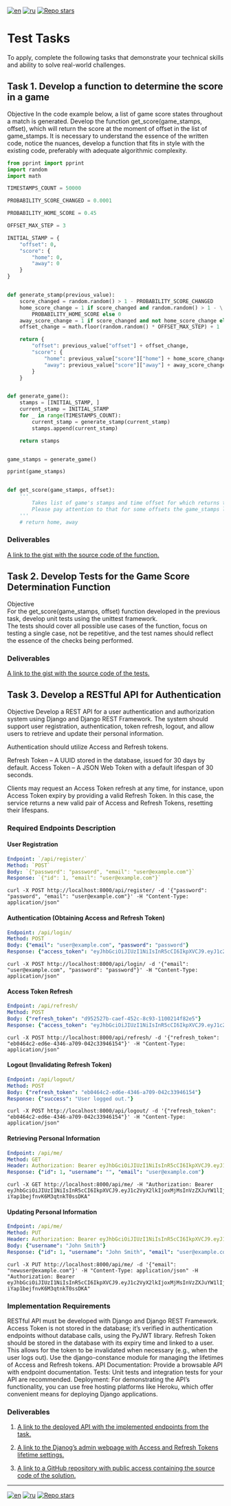 [![en](https://img.shields.io/badge/lang-en-red.svg)](https://github.com/SVBazuev/my_test_tasks/blob/main/13_01_2025/README.md)
[![ru](https://img.shields.io/badge/lang-ru-blue.svg)](https://github.com/SVBazuev/my_test_tasks/blob/main/13_01_2025/README.md)
[![Repo stars](https://img.shields.io/badge/Repo-home-darkgreen.svg)](https://github.com/SVBazuev/my_test_tasks/blob/main/README.md)
# Test Tasks 
To apply, complete the following tasks that demonstrate your technical skills and ability to solve real-world challenges.  

## Task 1. Develop a function to determine the score in a game
Objective In the code example below, a list of game score states throughout a match is generated.
Develop the function get_score(game_stamps, offset), which will return the score at the moment of offset in the list of game_stamps.
It is necessary to understand the essence of the written code, notice the nuances, develop a function that fits in style with the existing code, preferably with adequate algorithmic complexity.

```python
from pprint import pprint
import random
import math

TIMESTAMPS_COUNT = 50000

PROBABILITY_SCORE_CHANGED = 0.0001

PROBABILITY_HOME_SCORE = 0.45

OFFSET_MAX_STEP = 3

INITIAL_STAMP = {
    "offset": 0,
    "score": {
        "home": 0,
        "away": 0
    }
}


def generate_stamp(previous_value):
    score_changed = random.random() > 1 - PROBABILITY_SCORE_CHANGED
    home_score_change = 1 if score_changed and random.random() > 1 - \
        PROBABILITY_HOME_SCORE else 0
    away_score_change = 1 if score_changed and not home_score_change else 0
    offset_change = math.floor(random.random() * OFFSET_MAX_STEP) + 1

    return {
        "offset": previous_value["offset"] + offset_change,
        "score": {
            "home": previous_value["score"]["home"] + home_score_change,
            "away": previous_value["score"]["away"] + away_score_change
        }
    }


def generate_game():
    stamps = [INITIAL_STAMP, ]
    current_stamp = INITIAL_STAMP
    for _ in range(TIMESTAMPS_COUNT):
        current_stamp = generate_stamp(current_stamp)
        stamps.append(current_stamp)

    return stamps


game_stamps = generate_game()

pprint(game_stamps)


def get_score(game_stamps, offset):
    '''
        Takes list of game's stamps and time offset for which returns the scores for the home and away teams.
        Please pay attention to that for some offsets the game_stamps list may not contain scores.
    '''
    # return home, away

```
### Deliverables 
[A link to the gist with the source code of the function.][0]  

## Task 2. Develop Tests for the Game Score Determination Function 
Objective  
For the get_score(game_stamps, offset) function developed in the previous task, develop unit tests using the unittest framework.  
The tests should cover all possible use cases of the function, focus on testing a single case, not be repetitive, and the test names should reflect the essence of the checks being performed.  

### Deliverables 
[A link to the gist with the source code of the tests.][1]  

## Task 3. Develop a RESTful API for Authentication 
Objective 
Develop a REST API for a user authentication and authorization system using Django and Django REST Framework. The system should support user registration, authentication, token refresh, logout, and allow users to retrieve and update their personal information.

Authentication should utilize Access and Refresh tokens.

Refresh Token – A UUID stored in the database, issued for 30 days by default.
Access Token – A JSON Web Token with a default lifespan of 30 seconds.

Clients may request an Access Token refresh at any time, for instance, upon Access Token expiry by providing a valid Refresh Token. In this case, the service returns a new valid pair of Access and Refresh Tokens, resetting their lifespans.  

### Required Endpoints Description  

#### User Registration  
```yaml
Endpoint: `/api/register/`
Method: `POST`
Body: `{"password": "password", "email": "user@example.com"}`
Response: `{"id": 1, "email": "user@example.com"}`
```
```log
curl -X POST http://localhost:8000/api/register/ -d '{"password": "password", "email": "user@example.com"}' -H "Content-Type: application/json"
```

#### Authentication (Obtaining Access and Refresh Token)  
```yaml
Endpoint: /api/login/
Method: POST
Body: {"email": "user@example.com", "password": "password"}
Response: {"access_token": "eyJhbGciOiJIUzI1NiIsInR5cCI6IkpXVCJ9.eyJ1c2VyX2lkIjoxMjMsImV4cCI6MTcxMjE0NTk0NiwiaWF0IjoxNzEyMTQ1OTE2fQ.KX6LM66tC3p3bUCdkWRQkPvariP8tzUfWd8Z13akCPY", "refresh_token": "d952527b-caef-452c-8c93-1100214f82e5"}
```
```log
curl -X POST http://localhost:8000/api/login/ -d '{"email": "user@example.com", "password": "password"}' -H "Content-Type: application/json"
```

  #### Access Token Refresh  
```yaml
Endpoint: /api/refresh/
Method: POST
Body: {"refresh_token": "d952527b-caef-452c-8c93-1100214f82e5"}
Response: {"access_token": "eyJhbGciOiJIUzI1NiIsInR5cCI6IkpXVCJ9.eyJ1c2VyX2lkIjoxMjMsInVzZXJuYW1lIjoiZXhhbXBsZVVzZXIiLCJleHAiOjE3MTIxNDYxNDd9.zKobBlRuOiJSxCmi-iYap1bejfnvK6M3qtnkT0ssDKA", "refresh_token": "eb0464c2-ed6e-4346-a709-042c33946154"}
```
```log
curl -X POST http://localhost:8000/api/refresh/ -d '{"refresh_token": "eb0464c2-ed6e-4346-a709-042c33946154"}' -H "Content-Type: application/json"
```

#### Logout (Invalidating Refresh Token)  
```yaml
Endpoint: /api/logout/
Method: POST
Body: {"refresh_token": "eb0464c2-ed6e-4346-a709-042c33946154"}
Response: {"success": "User logged out."}
```
```log
curl -X POST http://localhost:8000/api/logout/ -d '{"refresh_token": "eb0464c2-ed6e-4346-a709-042c33946154"}' -H "Content-Type: application/json"
```

#### Retrieving Personal Information  
```yaml
Endpoint: /api/me/
Method: GET
Header: Authorization: Bearer eyJhbGciOiJIUzI1NiIsInR5cCI6IkpXVCJ9.eyJ1c2VyX2lkIjoxMjMsInVzZXJuYW1lIjoiZXhhbXBsZVVzZXIiLCJleHAiOjE3MTIxNDYxNDd9.zKobBlRuOiJSxCmi-iYap1bejfnvK6M3qtnkT0ssDKA
Response: {"id": 1, "username": "", "email": "user@example.com"}
```
```log
curl -X GET http://localhost:8000/api/me/ -H "Authorization: Bearer eyJhbGciOiJIUzI1NiIsInR5cCI6IkpXVCJ9.eyJ1c2VyX2lkIjoxMjMsInVzZXJuYW1lIjoiZXhhbXBsZVVzZXIiLCJleHAiOjE3MTIxNDYxNDd9.zKobBlRuOiJSxCmi-iYap1bejfnvK6M3qtnkT0ssDKA"
```

#### Updating Personal Information  
```yaml
Endpoint: /api/me/
Method: PUT
Header: Authorization: Bearer eyJhbGciOiJIUzI1NiIsInR5cCI6IkpXVCJ9.eyJ1c2VyX2lkIjoxMjMsInVzZXJuYW1lIjoiZXhhbXBsZVVzZXIiLCJleHAiOjE3MTIxNDYxNDd9.zKobBlRuOiJSxCmi-iYap1bejfnvK6M3qtnkT0ssDKA
Body: {"username": "John Smith"}
Response: {"id": 1, "username": "John Smith", "email": "user@example.com"}
```
```log
curl -X PUT http://localhost:8000/api/me/ -d '{"email": "newuser@example.com"}' -H "Content-Type: application/json" -H "Authorization: Bearer eyJhbGciOiJIUzI1NiIsInR5cCI6IkpXVCJ9.eyJ1c2VyX2lkIjoxMjMsInVzZXJuYW1lIjoiZXhhbXBsZVVzZXIiLCJleHAiOjE3MTIxNDYxNDd9.zKobBlRuOiJSxCmi-iYap1bejfnvK6M3qtnkT0ssDKA"
```

### Implementation Requirements 
RESTful API must be developed with Django and Django REST Framework.
Access Token is not stored in the database; it’s verified in authentication endpoints without database calls, using the PyJWT library.
Refresh Token should be stored in the database with its expiry time and linked to a user. This allows for the token to be invalidated when necessary (e.g., when the user logs out).
Use the django-constance module for managing the lifetimes of Access and Refresh tokens.
API Documentation: Provide a browsable API with endpoint documentation.
Tests: Unit tests and integration tests for your API are recommended.
Deployment: For demonstrating the API’s functionality, you can use free hosting platforms like Heroku, which offer convenient means for deploying Django applications.  

### Deliverables 
1. [A link to the deployed API with the implemented endpoints from the task.][2]  
  
2. [A link to the Djanog’s admin webpage with Access and Refresh Tokens lifetime settings.][3]  
  
3. [A link to a GitHub repository with public access containing the source code of the solution.][4]  
 
---
[![en](https://img.shields.io/badge/lang-en-red.svg)](https://github.com/SVBazuev/my_test_tasks/blob/main/13_01_2025/README.md)
[![ru](https://img.shields.io/badge/lang-ru-blue.svg)](https://github.com/SVBazuev/my_test_tasks/blob/main/13_01_2025/README.ru.md)
[![Repo stars](https://img.shields.io/badge/Repo-home-darkgreen.svg)](https://github.com/SVBazuev/my_test_tasks/blob/main/README.md)

[0]: https://github.com/SVBazuev/my_test_tasks/blob/main/13_01_2025/my_get_score.py
[1]: https://github.com/SVBazuev/my_test_tasks/blob/main/13_01_2025/test_get_score.py
[2]: https://github.com/SVBazuev/my_test_tasks/blob/main/13_01_2025/README.md
[3]: https://github.com/SVBazuev/my_test_tasks/blob/main/13_01_2025/README.md
[4]: https://github.com/SVBazuev/my_test_tasks/blob/main/13_01_2025/README.md

